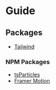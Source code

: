 # Guide

## Packages

- [Tailwind](https://tailwindcss.com/)

### NPM Packages

- [tsParticles](https://www.npmjs.com/package/tsparticles)
- [Framer Motion](https://framer.com/motion/)